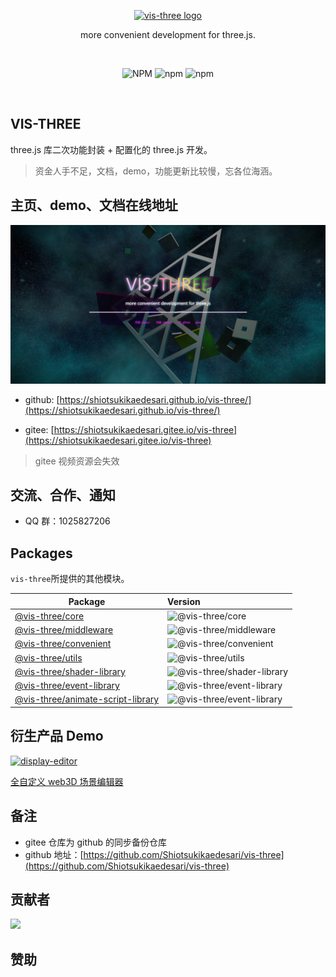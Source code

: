 <p align="center">
  <a href="https://shiotsukikaedesari.gitee.io/vis-three/" target="_blank" rel="noopener noreferrer">
    <img width="180" src="https://shiotsukikaedesari.gitee.io/vis-three/docs/favicon.ico" alt="vis-three logo">
  </a>
  <p align="center">more convenient development for three.js.</p>
</p>
<br/>
<p align="center">
   <img alt="NPM" src="https://img.shields.io/npm/l/vis-three?color=blue">
  <img alt="npm" src="https://img.shields.io/npm/v/vis-three?color=light">
  <img alt="npm" src="https://img.shields.io/npm/dt/vis-three">
  <!-- <img src="https://img.shields.io/nycrc/Shiotsukikaedesari/vis-three?color=red&label=coverage" alt="coverage"> -->
</p>
<br/>

## VIS-THREE

three.js 库二次功能封装 + 配置化的 three.js 开发。

> 资金人手不足，文档，demo，功能更新比较慢，忘各位海涵。

## 主页、demo、文档在线地址

![website](/rm/website.png)

- github: [https://shiotsukikaedesari.github.io/vis-three/](https://shiotsukikaedesari.github.io/vis-three/)

- gitee: [https://shiotsukikaedesari.gitee.io/vis-three](https://shiotsukikaedesari.gitee.io/vis-three)

> gitee 视频资源会失效

## 交流、合作、通知

- QQ 群：1025827206

## Packages

`vis-three`所提供的其他模块。

| Package                                                          | Version                                                                                               |
| ---------------------------------------------------------------- | :---------------------------------------------------------------------------------------------------- |
| [@vis-three/core](packages/core)                                 | ![@vis-three/core](https://img.shields.io/npm/v/@vis-three/core.svg?label=%20)                        |
| [@vis-three/middleware](packages/middleware)                     | ![@vis-three/middleware](https://img.shields.io/npm/v/@vis-three/middleware.svg?label=%20)            |
| [@vis-three/convenient](packages/convenient)                     | ![@vis-three/convenient](https://img.shields.io/npm/v/@vis-three/convenient?label=%20)                |
| [@vis-three/utils](packages/utils)                               | ![@vis-three/utils](https://img.shields.io/npm/v/@vis-three/utils?label=%20)                          |
| [@vis-three/shader-library](packages/library/shader/)            | ![@vis-three/shader-library](https://img.shields.io/npm/v/@vis-three/shader-library?label=%20)        |
| [@vis-three/event-library](packages/library/event/)              | ![@vis-three/event-library](https://img.shields.io/npm/v/@vis-three/event-library?label=%20)          |
| [@vis-three/animate-script-library](packages/library/aniScript/) | ![@vis-three/event-library](https://img.shields.io/npm/v/@vis-three/animate-script-library?label=%20) |

## 衍生产品 Demo

  <a href="https://github.com/Shiotsukikaedesari/three-vis-display-editor" target="_blank" rel="noopener noreferrer">
    <img width="200" src="/rm/display-editor.png" alt="display-editor">
    <p>全自定义 web3D 场景编辑器</p>
  </a>

## 备注

- gitee 仓库为 github 的同步备份仓库
- github 地址：[https://github.com/Shiotsukikaedesari/vis-three](https://github.com/Shiotsukikaedesari/vis-three)

## 贡献者

<a href="https://github.com/Shiotsukikaedesari/vis-three/graphs/contributors">
  <img src="https://contrib.rocks/image?repo=Shiotsukikaedesari/vis-three" />
</a>

## 赞助
